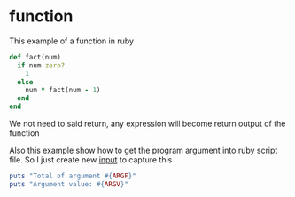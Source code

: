# function

This example of a function in ruby
```rb
def fact(num)
  if num.zero?
    1
  else
    num * fact(num - 1)
  end
end
```

We not need to said return, any expression will become return output of the function

Also this example show how to get the program argument into ruby script file. So I just create new [input](../input/) to capture this
```ruby
puts "Total of argument #{ARGF}"
puts "Argument value: #{ARGV}"
```
